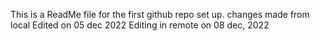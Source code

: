 This is  a ReadMe file for the first github repo set up.
changes made from local
Edited on 05 dec 2022
Editing in remote on 08 dec, 2022
